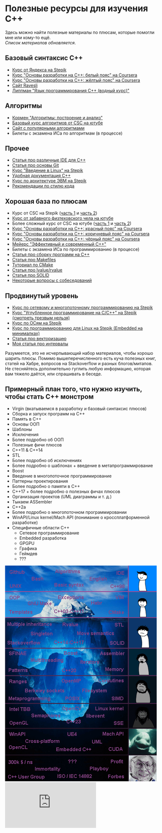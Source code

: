 # Полезные ресурсы для изучения C++

Здесь можно найти полезные материалы по плюсам, которые помогли мне или кому-то ещё.\
*Список материалов обновляется*.

## Базовый синтаксис C++

- [Курс от Яндекса на Stepik](https://stepik.org/course/363)
- [Курс "Основы разработки на C++: белый пояс" на Coursera](https://www.coursera.org/programs/itmo-university-al-mvhbz/browse?productId=Pl4ufpPXEeaNFwpTUaS5fQ&productType=course&query=с%2B%2B+белый+пояс&showMiniModal=true)
- [Курс "Основы разработки на C++: жёлтый пояс" на Coursera](https://www.coursera.org/programs/itmo-university-al-mvhbz/browse?productId=wNYswUxHEeelTA5rVsWkbg&productType=course&query=с%2B%2B+желтый+пояс&showMiniModal=true)
- [Сайт Ravesli](https://ravesli.com/uroki-cpp/#toc-0)
- [Липпман "Язык программирования C++ (водный курс)"](http://tka4.org/materials/lib/Articles-Books/C++/Стенли%20Липпман,%20Жози%20Лажойе%20-%20Язык%20программирования%20C++.%20Вводный%20курс.pdf)

## Алгоритмы

- [Кормен "Алгоритмы: построение и анализ"](https://e-maxx.ru/bookz/files/cormen.pdf)
- [Базовый курс алгоритмов от CSC на ютубе](https://www.youtube.com/playlist?list=PLlb7e2G7aSpQutUr7qYIunvm04cqdr5mx)
- [Сайт с популярными алгоритмами](https://brestprog.by/topics/)
- Билеты с экзамена ИСа по алгоритмам (в процессе)

## Прочее

- [Статья про различные IDE для C++](https://itvdn.com/ru/blog/article/cplspls-top7)
- [Статья про основы Git](https://medium.com/nuances-of-programming/знакомство-с-git-и-github-руководство-для-начинающих-54ea2567d76c)
- [Курс "Введение в Linux" на Stepik](https://stepik.org/course/73)
- [Удобная документация C++](https://en.cppreference.com/w/)
- [Курс по архитектуре ЭВМ на Stepik](https://stepik.org/course/253)
- [Рекомендации по стилю кода](https://habr.com/ru/post/172091/)

## Хорошая база по плюсам

- Курс от CSC на Stepik ([часть 1](https://stepik.org/course/7) и [часть 2](https://stepik.org/course/3206))
- [Курс от забавного физтеховского чела на ютубе](https://www.youtube.com/playlist?list=PL4_hYwCyhAvY2dY_tnTv3-TJThzcloCvM)
- Более сложный курс от CSC на ютубе ([часть 1](https://www.youtube.com/playlist?list=PLlb7e2G7aSpTFea2FYxp7mFfbZW-xavhL) и [часть 2](https://www.youtube.com/playlist?list=PLlb7e2G7aSpRs7YafQ1GgJvyRku10m1RN))
- [Курс "Основы разработки на C++: красный пояс" на Coursera](https://www.coursera.org/programs/itmo-university-al-mvhbz/browse?productId=vHqyWKloEee4dQ4f4OrUMg&productType=course&query=с%2B%2B+красный+пояс&showMiniModal=true)
- [Курс "Основы разработки на C++: коричневый пояс" на Coursera](https://www.coursera.org/programs/itmo-university-al-mvhbz/browse?productId=0jkatqloEeecJQoI0GzQzg&productType=course&query=с%2B%2B+коричневый+пояс&showMiniModal=true)
- [Курс "Основы разработки на C++: чёрный пояс" на Coursera](https://www.coursera.org/programs/itmo-university-al-mvhbz/browse?productId=4AfNP6loEeevAAqY8Yp9-A&productType=course&query=с%2B%2B+черный+пояс&showMiniModal=true)
- [Мейерс "Эффективный и современный C++"](https://coollib.net/b.usr/Skott_Meyers_Effektivnyiy_i_sovremennyiy_C%2B%2B.pdf)
- Билеты с экзамена ИСа по программированию (в процессе)
- [Статья про сборку программ на C++](https://habr.com/ru/post/478124/)
- [Статья про Makefiles](https://habr.com/ru/post/155201/)
- [Туториал по CMake](https://neerc.ifmo.ru/wiki/index.php?title=CMake_Tutorial)
- [Статья про lvalue/rvalue](https://habr.com/ru/post/441742/)
- [Статья про SOLID](https://medium.com/webbdev/solid-4ffc018077da)
- [Некоторые вопросы с собеседований](http://www.quizful.net/interview/cpp)

## Продвинутый уровень

- [Курс по сетевому и многопоточному программированию на Stepik](https://stepik.org/course/149)
- [Курс "Углубленное программирование на C/C++" на Stepik (смотреть трезвым нельзя)](https://stepik.org/course/153)
- [Курс по ОСям на Stepik](https://stepik.org/course/1780)
- [Курс по программированию для Linux на Stepik (Embedded на минималках)](https://stepik.org/course/548)
- [Статья про векторизацию](https://algorithmica.org/ru/sse)
- [Моя статья про интервалы](https://habr.com/ru/post/440388/)

Разумеется, это не исчерпывающий набор материалов, чтобы хорошо шарить плюсы. Помимо вышеперечисленного есть куча полезных книг, статей на Хабре, вопросов на Stackoverflow и разных блогов/митапов. Не стесняйтесь дополнительно гуглить любую информацию, которая вам тяжело даётся, или спрашивать в беседе.

## Примерный план того, что нужно изучить, чтобы стать C++ монстром

- Virgin (вкатываемся в разработку и базовый синтаксис плюсов)
- Сборка и запуск программ на C++
- Память в C++
- Основы ООП
- Шаблоны
- Исключения
- Более подробно об ООП
- Полезные фичи плюсов
- C++11 & C++14
- STL
- Более подробно об исключениях
- Более подробно о шаблонах + введение в метапрограммирование
- Boost
- Введение в многопоточное программирование
- Паттерны проектирования
- Более подробно о памяти в C++
- C++17 + более подробно о полезных фичах плюсов
- Организация проектов (UML диаграммы и т. д.)
- Тыкаем ASSembler
- C++2a
- Более подробно о многопоточном программировании
- WinAPI/Linux kernel/Mach API (понимание о кроссплатформенной разработке)
- Специфичные области C++
  - Сетевое программирование
  - Embedded разработка
  - GPGPU
  - Графика
  - Геймдев
  - ???
  
![roadmap_meme.png](https://github.com/CodingPenguinParty/kernel/blob/master/images/roadmap_meme.png)
![Coding_Penguin_Party_Roadmap.pdf](https://github.com/CodingPenguinParty/kernel/blob/master/images/Coding_Penguin_Party_Roadmap.pdf)